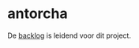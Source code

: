 
antorcha
========

De [backlog](http://thescrummachine.com/products/10/releases) is leidend voor dit project.


